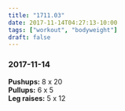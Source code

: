```yaml
---
title: "1711.03"
date: 2017-11-14T04:27:13-10:00
tags: ["workout", "bodyweight"]
draft: false
---
```


### 2017-11-14

**Pushups:** 8 x 20  
**Pullups:** 6 x 5  
**Leg raises:** 5 x 12
